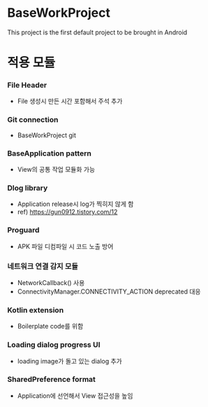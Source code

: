 # BaseWorkProject
This project is the first default project to be brought in Android




적용 모듈
=======================================

### File Header
- File 생성시 만든 시간 포함해서 주석 추가

### Git connection
- BaseWorkProject git

### BaseApplication pattern
- View의 공통 작업 모듈화 가능

### Dlog library
- Application release시 log가 찍히지 않게 함
- ref) https://gun0912.tistory.com/12

### Proguard
- APK 파일 디컴파일 시 코드 노출 방어

### 네트워크 연결 감지 모듈
- NetworkCallback() 사용
- ConnectivityManager.CONNECTIVITY_ACTION deprecated 대응

### Kotlin extension
- Boilerplate code를 위함

### Loading dialog progress UI
- loading image가 돌고 있는 dialog 추가

### SharedPreference format
- Application에 선언해서 View 접근성을 높임
